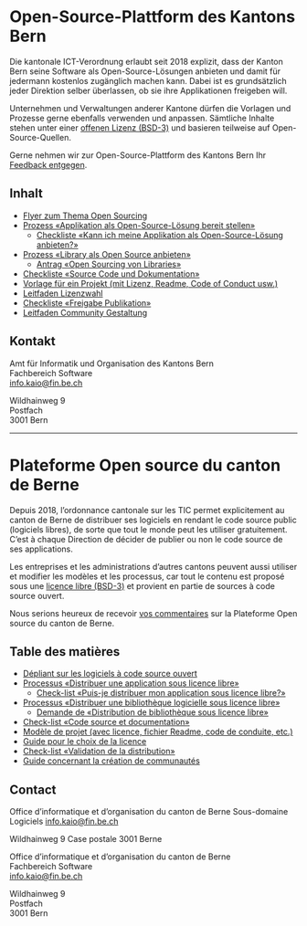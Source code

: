 # Open-Source-Plattform des Kantons Bern

Die kantonale ICT-Verordnung erlaubt seit 2018 explizit, dass der Kanton Bern seine Software als Open-Source-Lösungen anbieten und damit für jedermann kostenlos zugänglich machen kann. Dabei ist es grundsätzlich jeder Direktion selber überlassen, ob sie ihre Applikationen freigeben will.

Unternehmen und Verwaltungen anderer Kantone dürfen die Vorlagen und Prozesse gerne ebenfalls verwenden und anpassen. Sämtliche Inhalte stehen unter einer [offenen Lizenz (BSD-3)](LICENSE) und basieren teilweise auf Open-Source-Quellen. 

Gerne nehmen wir zur Open-Source-Plattform des Kantons Bern Ihr [Feedback entgegen](CONTRIBUTING.md).

## Inhalt

* [Flyer zum Thema Open Sourcing](documents/0%20-%20Flyer%20Leitfaden%20Open%20Sourcing%20%28d%29.pdf)
* [Prozess «Applikation als Open-Source-Lösung bereit stellen»](documents/1.1%20-%20Prozess%20-%20Open%20Sourcen%20einer%20Applikation%20%28d%29.pdf)
  * [Checkliste «Kann ich meine Applikation als Open-Source-Lösung anbieten?»](documents/2%20-%20Checkliste%20-%20Kann%20ich%20meine%20Applikation%20als%20Open-Source-L%C3%B6sung%20anbieten%20%28d%29.pdf)
* [Prozess «Library als Open Source anbieten»](documents/1.2%20-%20Prozess%20-%20Open%20Sourcen%20einer%20Library%20%28d%29.pdf)
  * [Antrag «Open Sourcing von Libraries»](documents/1.3%20-%20Antrag%20-%20Open%20Sourcing%20von%20Libraries%20%28d%29.pdf)
* [Checkliste «Source Code und Dokumentation»](documents/3%20-%20Checkliste%20-%20Source%20Code%20und%20Dokumentation%20%28d%29.pdf)
* [Vorlage für ein Projekt (mit Lizenz, Readme, Code of Conduct usw.)](https://github.com/kanton-bern/oss/tree/master/template)
* [Leitfaden Lizenzwahl](documents/4%20-%20Leitfaden%20Lizenzwahl%20%28d%29.pdf)
* [Checkliste «Freigabe Publikation»](documents/5%20-%20Checkliste%20-%20Freigabe%20Publikation%20%28d%29.pdf)
* [Leitfaden Community Gestaltung](documents/6%20-%20Leitfaden%20Community%20Gestaltung%20%28d%29.pdf)

## Kontakt

Amt für Informatik und Organisation des Kantons Bern  
Fachbereich Software  
info.kaio@fin.be.ch

Wildhainweg 9  
Postfach  
3001 Bern

-----------------------------------------------------

# Plateforme Open source du canton de Berne

Depuis 2018, l’ordonnance cantonale sur les TIC permet explicitement au canton de Berne de distribuer ses logiciels en rendant le code source public (logiciels libres), de sorte que tout le monde peut les utiliser gratuitement. C’est à chaque Direction de décider de publier ou non le code source de ses applications. 

Les entreprises et les administrations d’autres cantons peuvent aussi utiliser et modifier les modèles et les processus, car tout le contenu est proposé sous une [licence libre (BSD-3)](LICENSE) et provient en partie de sources à code source ouvert. 

Nous serions heureux de recevoir [vos commentaires](CONTRIBUTING.md) sur la Plateforme Open source du canton de Berne.

## Table des matières

* [Dépliant sur les logiciels à code source ouvert](documents/0%20-%20Guide%20à%20l’usage%20Open%20Sourcing%20%28f%29.pdf)
* [Processus «Distribuer une application sous licence libre»](documents/1.1%20-%20Processus%20%20-%20Distribuer%20une%20application%20sous%20licence%20libre%20%28f%29.pdf)
  * [Check-list «Puis-je distribuer mon application sous licence libre?»](documents/2%20-%20Check-list%20-%20Puis-je%20distribuer%20mon%20application%20sous%20licence%20libre%20%28f%29.pdf)
* [Processus «Distribuer une bibliothèque logicielle sous licence libre»](documents/1.2%20-%20Processus%20%20-%20Distribuer%20une%20bibliothèque%20logicielle%20sous%20licence%20libre%20%28f%29.pdf)
  * [Demande de «Distribution de bibliothèque sous licence libre»](documents/1.3%20-%20Demande%20-%20Distribution%20de%20bibliothèque%20sous%20licence%20libre%20%28f%29.pdf)
* [Check-list «Code source et documentation»](documents/3%20-%20Check-list%20-%20Code%20source%20et%20documentation%20%28f%29.pdf)
* [Modèle de projet (avec licence, fichier Readme, code de conduite, etc.)](https://github.com/kanton-bern/oss/tree/master/template)
* [Guide pour le choix de la licence](documents/4%20-%20Guide%20pour%20le%20choix%20de%20la%20licence%20%28f%29.pdf)
* [Check-list «Validation de la distribution»](documents/5%20-%20Check-list%20-%20Validation%20de%20la%20distribution%20%28f%29.pdf)
* [Guide concernant la création de communautés](documents/6%20-%20Guide%20concernant%20la%20création%20de%20communautés%20%28f%29.pdf)

## Contact

Office d’informatique et d’organisation du canton de Berne 
Sous-domaine Logiciels
info.kaio@fin.be.ch

Wildhainweg 9
Case postale
3001 Berne

Office d’informatique et d’organisation du canton de Berne  
Fachbereich Software  
info.kaio@fin.be.ch

Wildhainweg 9  
Postfach  
3001 Bern
